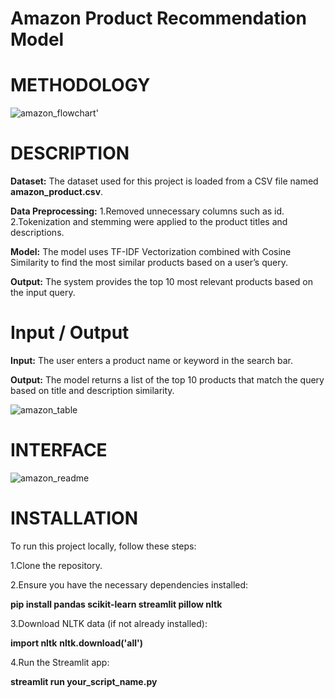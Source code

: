 #  **Amazon Product Recommendation Model**

# METHODOLOGY
![amazon_flowchart'](https://github.com/user-attachments/assets/1f90fe97-cc4f-49d7-8f40-641c591b81ad)

# DESCRIPTION

 **Dataset:** The dataset used for this project is loaded from a CSV file named **amazon_product.csv**.
 
**Data Preprocessing:** 1.Removed unnecessary columns such as id.
2.Tokenization and stemming were applied to the product titles and descriptions.

**Model:** The model uses TF-IDF Vectorization combined with Cosine Similarity to find the most similar products based on a user’s query.

**Output:** The system provides the top 10 most relevant products based on the input query.

# Input / Output

**Input:** The user enters a product name or keyword in the search bar.

**Output:** The model returns a list of the top 10 products that match the query based on title and description similarity.


![amazon_table](https://github.com/user-attachments/assets/628fe168-e884-43a1-858e-3a3a349d77c6)


# INTERFACE
![amazon_readme](https://github.com/user-attachments/assets/20e65ddf-4594-4420-9864-8a32f6420342)


# INSTALLATION
To run this project locally, follow these steps:

1.Clone the repository.

2.Ensure you have the necessary dependencies installed:

**pip install pandas scikit-learn streamlit pillow nltk**

3.Download NLTK data (if not already installed):

**import nltk**
**nltk.download('all')**

4.Run the Streamlit app:

**streamlit run your_script_name.py**





